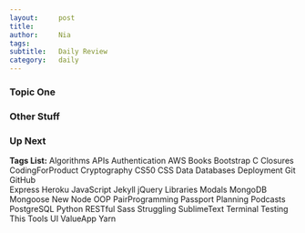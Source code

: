 ```yaml
---
layout:     post
title:      
author:     Nia
tags: 		  
subtitle:  	Daily Review
category:   daily
---
```


### Topic One


### Other Stuff


### Up Next


**Tags List:**
Algorithms
APIs
Authentication
AWS
Books
Bootstrap
C
Closures
CodingForProduct
Cryptography
CS50
CSS
Data
Databases
Deployment
Git
GitHub  
Express
Heroku
JavaScript
Jekyll
jQuery
Libraries
Modals
MongoDB  
Mongoose
New
Node
OOP
PairProgramming
Passport
Planning
Podcasts
PostgreSQL
Python
RESTful
Sass
Struggling
SublimeText
Terminal
Testing
This
Tools
UI
ValueApp
Yarn
